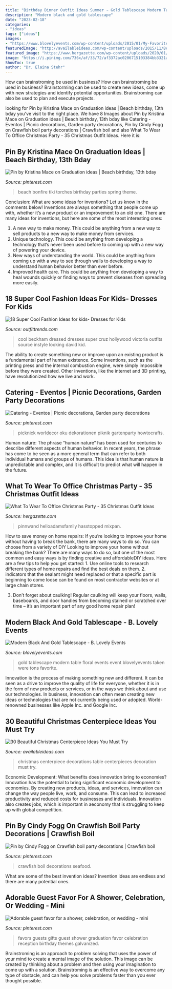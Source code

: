```yaml
---
title: "Birthday Dinner Outfit Ideas Summer ~ Gold Tablescape Modern Table Floral Events Event Blovelyevents Taken Were Tons Favorite"
description: "Modern black and gold tablescape"
date: "2023-02-18"
categories:
- "ideas"
tags: ["ideas"]
images:
- "https://www.blovelyevents.com/wp-content/uploads/2015/01/My-Favorite-Tablescape-Black-and-gold-Modern-table-with-tons-of-floral.jpg"
featuredImage: "http://availableideas.com/wp-content/uploads/2015/11/Beautiful-Christmas-Centerpieces-17.jpg"
featured_image: "https://www.hergazette.com/wp-content/uploads/2020/01/Stunning-Office-Christmas-Party-Outfit-Ideas-17.jpg"
image: "https://i.pinimg.com/736x/af/33/72/af3372ac0206715103384bb3321af878.jpg"
ShowToc: true
author: "Dr. Elaina Stehr"
---
```



How can brainstroming be used in business?
How can brainstroming be used in business? Brainstorming can be used to create new ideas, come up with new strategies and identify potential opportunities. Brainstroming can also be used to plan and execute projects.

	

		
looking for Pin by Kristina Mace on Graduation ideas | Beach birthday, 13th bday you've visit to the right place. We have 8 Images about Pin by Kristina Mace on Graduation ideas | Beach birthday, 13th bday like Catering - Eventos | Picnic decorations, Garden party decorations, Pin by Cindy Fogg on Crawfish boil party decorations | Crawfish boil and also What To Wear To Office Christmas Party - 35 Christmas Outfit Ideas. Here it is:
		
    
## Pin By Kristina Mace On Graduation Ideas | Beach Birthday, 13th Bday

<img loading=lazy src="https://i.pinimg.com/736x/42/12/7c/42127c7d235199b544d8e89cd0059ef9--beach-bonfire-bonfires.jpg" onerror="this.onerror=null;this.src='https://tse1.mm.bing.net/th?id=OIP.96Ak6fzHRQZkajsdsEGF-AHaE7&amp;pid=15.1';" alt="Pin by Kristina Mace on Graduation ideas | Beach birthday, 13th bday">

_Source: pinterest.com_

>beach bonfire tiki torches birthday parties spring theme. 

	

Conclusion: What are some ideas for inventions? Let us know in the comments below!
Inventions are always something that people come up with, whether it’s a new product or an improvement to an old one. There are many ideas for inventions, but here are some of the most interesting ones:
1. A new way to make money. This could be anything from a new way to sell products to a new way to make money from services.
2. Unique technology. This could be anything from developing a technology that’s never been used before to coming up with a new way of powering your device.
3. New ways of understanding the world. This could be anything from coming up with a way to see through walls to developing a way to understand human behavior better than ever before. 
4. Improved health care. This could be anything from developing a way to heal wounds quickly or finding ways to prevent diseases from spreading more easily.

    
## 18 Super Cool Fashion Ideas For Kids- Dresses For Kids

<img loading=lazy src="http://www.outfittrends.com/wp-content/uploads/2014/02/Cool-looking-kids.jpg" onerror="this.onerror=null;this.src='https://tse2.mm.bing.net/th?id=OIP.08zSw3Rpogouw_qEbqNBegAAAA&amp;pid=15.1';" alt="18 Super Cool Fashion Ideas for kids- Dresses for Kids">

_Source: outfittrends.com_

>cool beckham dressed dresses super cruz hollywood victoria outfits source instyle looking david kid. 

	

The ability to create something new or improve upon an existing product is a fundamental part of human existence. Some inventions, such as the printing press and the internal combustion engine, were simply impossible before they were created. Other inventions, like the internet and 3D printing, have revolutionized how we live and work.

    
## Catering - Eventos | Picnic Decorations, Garden Party Decorations

<img loading=lazy src="https://i.pinimg.com/736x/af/33/72/af3372ac0206715103384bb3321af878.jpg" onerror="this.onerror=null;this.src='https://tse3.mm.bing.net/th?id=OIP.Clt9pL-wu7zzjvjMyjpC9wHaJ4&amp;pid=15.1';" alt="Catering - Eventos | Picnic decorations, Garden party decorations">

_Source: pinterest.com_

>picknick worldecor oku dekorationen piknik gartenparty howtocrafts. 

	

Human nature:
The phrase “human nature” has been used for centuries to describe different aspects of human behavior. In recent years, the phrase has come to be seen as a more general term that can refer to both individual humans and groups of humans. This idea is that human nature is unpredictable and complex, and it is difficult to predict what will happen in the future.

    
## What To Wear To Office Christmas Party - 35 Christmas Outfit Ideas

<img loading=lazy src="https://www.hergazette.com/wp-content/uploads/2020/01/Stunning-Office-Christmas-Party-Outfit-Ideas-17.jpg" onerror="this.onerror=null;this.src='https://tse2.mm.bing.net/th?id=OIP.OLFcB2JbAMJw6VnD1547hgHaLH&amp;pid=15.1';" alt="What To Wear To Office Christmas Party - 35 Christmas Outfit Ideas">

_Source: hergazette.com_

>pinnwand helloadamsfamily hasstopped mixpan. 

	

How to save money on home repairs: If you’re looking to improve your home without having to break the bank, there are many ways to do so. You can choose from a variety of DIY
Looking to improve your home without breaking the bank? There are many ways to do so, but one of the most common and easy ways is by finding creative and affordableDIY ideas. Here are a few tips to help you get started: 1. Use online tools to research different types of home repairs and find the best deals on them.
2. indicators that the sealant might need replaced or that a specific part is beginning to come loose can be found on most contractor websites or at large chain stores.

3. Don’t forget about caulking! Regular caulking will keep your floors, walls, baseboards, and door handles from becoming stained or scratched over time – it’s an important part of any good home repair plan! 
    
## Modern Black And Gold Tablescape - B. Lovely Events

<img loading=lazy src="https://www.blovelyevents.com/wp-content/uploads/2015/01/My-Favorite-Tablescape-Black-and-gold-Modern-table-with-tons-of-floral.jpg" onerror="this.onerror=null;this.src='https://tse1.mm.bing.net/th?id=OIP.l4eubJ_L3ifUi6nD3fRXIwHaNG&amp;pid=15.1';" alt="Modern Black And Gold Tablescape - B. Lovely Events">

_Source: blovelyevents.com_

>gold tablescape modern table floral events event blovelyevents taken were tons favorite. 

	

Innovation is the process of making something new and different. It can be seen as a drive to improve the quality of life for everyone, whether it is in the form of new products or services, or in the ways we think about and use our technologies. In business, innovation can often mean creating new ideas or technologies that are not currently being used or adopted. World-renowned businesses like Apple Inc. and Google Inc.

    
## 30 Beautiful Christmas Centerpiece Ideas You Must Try

<img loading=lazy src="http://availableideas.com/wp-content/uploads/2015/11/Beautiful-Christmas-Centerpieces-17.jpg" onerror="this.onerror=null;this.src='https://tse3.mm.bing.net/th?id=OIP.00bLJlTVhMFekw8v8OmT4AHaJ4&amp;pid=15.1';" alt="30 Beautiful Christmas Centerpiece Ideas You Must Try">

_Source: availableideas.com_

>christmas centerpiece decorations table centerpieces decoration must try. 

	

Economic Development: What benefits does innovation bring to economies?
Innovation has the potential to bring significant economic development to economies. By creating new products, ideas, and services, innovation can change the way people live, work, and consume. This can lead to increased productivity and reduced costs for businesses and individuals. Innovation also creates jobs, which is important in aeconomy that is struggling to keep up with global competition.

    
## Pin By Cindy Fogg On Crawfish Boil Party Decorations | Crawfish Boil

<img loading=lazy src="https://i.pinimg.com/736x/d0/e8/4b/d0e84b46ffd39f774d5a470bf96ada4e.jpg" onerror="this.onerror=null;this.src='https://tse2.mm.bing.net/th?id=OIP.MGMZMNPz1LLuAP70YbdSfAHaNK&amp;pid=15.1';" alt="Pin by Cindy Fogg on Crawfish boil party decorations | Crawfish boil">

_Source: pinterest.com_

>crawfish boil decorations seafood. 

	

What are some of the best invention ideas?
Invention ideas are endless and there are many potential ones.

    
## Adorable Guest Favor For A Shower, Celebration, Or Wedding - Mini

<img loading=lazy src="https://i.pinimg.com/736x/bb/77/24/bb7724b9bac322d62df9e9695c566588.jpg" onerror="this.onerror=null;this.src='https://tse3.mm.bing.net/th?id=OIP.d1Dr145WWTDpJoFF8fe7iQHaLK&amp;pid=15.1';" alt="Adorable guest favor for a shower, celebration, or wedding - mini">

_Source: pinterest.com_

>favors guests gifts guest shower graduation favor celebration reception birthday themes galvanized. 

	

Brainstroming is an approach to problem solving that uses the power of your mind to create a mental image of the solution. This image can be created by thinking about a problem and then using your imagination to come up with a solution. Brainstroming is an effective way to overcome any type of obstacle, and can help you solve problems faster than you ever thought possible.

